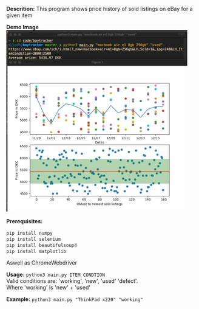 **Descrition:** 
This program shows price history of sold listings on eBay for a given item

**Demo Image**
![Demo](./images/demo.png)

**Prerequisites:**
```
pip install numpy
pip install selenium
pip install beautifulsoup4
pip install matplotlib
```
Aswell as ChromeWebdriver

**Usage:** ```python3 main.py ITEM CONDTION``` \
Valid conditions are: 'working', 'new', 'used' 'defect'. \
Where 'working' is 'new' + 'used'

**Example:** ```python3 main.py "ThinkPad x220" "working"```
